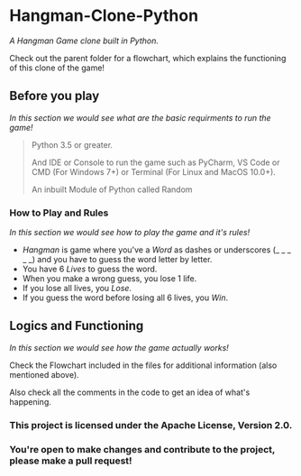 # Hangman-Clone-Python
*A Hangman Game clone built in Python.*

Check out the parent folder for a flowchart, which explains the functioning of this clone of the game!

## Before you play
*In this section we would see what are the basic requirments to run the game!*

> Python 3.5 or greater.
>
> And IDE or Console to run the game such as PyCharm, VS Code or CMD (For Windows 7+) or Terminal (For Linux and MacOS 10.0+).
>
> An inbuilt Module of Python called Random

### How to Play and Rules
*In this section we would see how to play the game and it's rules!*

- *Hangman* is game where you've a *Word* as dashes or underscores (_ _ _ _ _) and you have to guess the word letter by letter.
- You have 6 *Lives* to guess the word.
- When you make a wrong guess, you lose 1 life.
- If you lose all lives, you *Lose*.
- If you guess the word before losing all 6 lives, you *Win*.

## Logics and Functioning
*In this section we would see how the game actually works!*

Check the Flowchart included in the files for additional information (also mentioned above).

Also check all the comments in the code to get an idea of what's happening.



### This project is licensed under the Apache License, Version 2.0. 
### You're open to make changes and contribute to the project, please make a pull request!